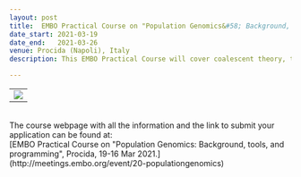 ```yaml
---
layout: post
title:  EMBO Practical Course on "Population Genomics&#58; Background, tools, and programming" <font color='blue'>- Online course </font> <font color='black'>[closed]</font>
date_start: 2021-03-19
date_end:   2021-03-26
venue: Procida (Napoli), Italy
description: This EMBO Practical Course will cover coalescent theory, the effect of demography in space and time, genetic clustering, the detection and quantification of admixture and selection. Lectures on these topics will be complemented by hands-on computer practicals introducing a wide range of software packages, both in R and Python. This course is aimed at evolutionary biologists who already have basic bioinformatics skills. A main criterion for selection will be how much a candidate can benefit from the course.

---
```


<table border="0" width="700">
<tr>
	<td><a href="http://meetings.embo.org/event/20-populationgenomics"><img src="../../../img/Logo_PopGen_course.jpg"></a>
	</td>	
</tr>
</table>

<br>
The course webpage with all the information and the link to submit your application can be found at:<br>
[EMBO Practical Course on "Population Genomics&#58; Background, tools, and programming", Procida, 19-16 Mar 2021.](http://meetings.embo.org/event/20-populationgenomics)
<br>
